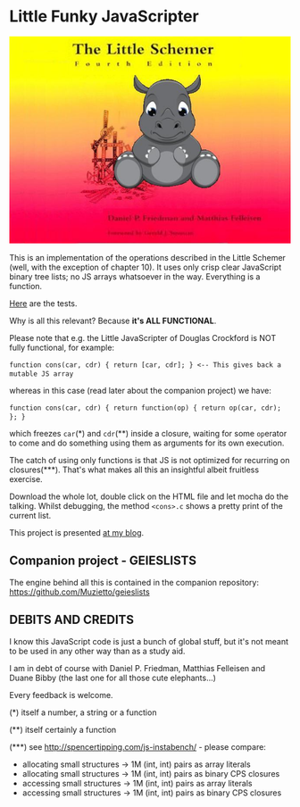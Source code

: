 Little Funky JavaScripter
=========================

![alt image](/img/The_Little_Funky_JavaScripter.jpg)

This is an implementation of the operations described in the Little Schemer (well, with the exception of chapter 10).
It uses only crisp clear JavaScript binary tree lists; no JS arrays whatsoever in the way. Everything is a function.

[Here](http://muzietto.github.io/littleFunkyJavascripter/LittleFunkyJavascripterTests.html) are the tests.

Why is all this relevant? Because **it's ALL FUNCTIONAL**.

Please note that e.g. the Little JavaScripter of Douglas Crockford is NOT fully functional, for example:

	function cons(car, cdr) { return [car, cdr]; } <-- This gives back a mutable JS array

whereas in this case (read later about the companion project) we have:

	function cons(car, cdr) { return function(op) { return op(car, cdr); }; }

which freezes `car`(\*) and `cdr`(**) inside a closure, waiting for some `op`erator to come and do something using them as arguments for its own execution.

The catch of using only functions is that JS is not optimized for recurring on closures(***).
That's what makes all this an insightful albeit fruitless exercise.

Download the whole lot, double click on the HTML file and let mocha do the talking.
Whilst debugging, the method `<cons>.c` shows a pretty print of the current list.

This project is presented [at my blog](https://faustinelli.wordpress.com/portfolio/the-little-funky-javascripter/).

Companion project - GEIESLISTS
------------------------------
The engine behind all this is contained in the companion repository: https://github.com/Muzietto/geieslists


DEBITS AND CREDITS
------------------
I know this JavaScript code is just a bunch of global stuff, but it's not meant to be used in any other way than as a study aid.

I am in debt of course with Daniel P. Friedman, Matthias Felleisen and Duane Bibby 
(the last one for all those cute elephants...)


Every feedback is welcome.

(\*) itself a number, a string or a function

(**) itself certainly a function

(***) see http://spencertipping.com/js-instabench/ - please compare:
  - allocating small structures -> 1M (int, int) pairs as array literals
  - allocating small structures -> 1M (int, int) pairs as binary CPS closures
  - accessing small structures -> 1M (int, int) pairs as array literals
  - accessing small structures -> 1M (int, int) pairs as binary CPS closures
